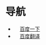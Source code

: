 # 导航
<!-- # yanghan0218.github.io
[hanhais.com](https://hanhais.com)

### Hi there 👋

<img src="https://github-readme-stats.vercel.app/api?username=yanghan0218&show_icons=true&icon_color=87ceeb&title_color=ff69b4&text_color=718096&bg_color=ffffff00&hide_title=false" />

**yanghan0218/yanghan0218** is a ✨ _special_ ✨ repository because its `README.md` (this file) appears on your GitHub profile.

Here are some ideas to get you started:

- 🔭 I’m currently working on ...
- 🌱 I’m currently learning ...
- 👯 I’m looking to collaborate on ...
- 🤔 I’m looking for help with ...
- 💬 Ask me about ...
- 📫 How to reach me: ...
- 😄 Pronouns: ...
- ⚡ Fun fact: ...
-->

- [<img src="https://www.baidu.com/favicon.ico" width="16px">百度一下](https://www.baidu.com "百度一下")
- [<img src="https://fanyi.baidu.com/favicon.ico" width="16px">百度翻译](https://fanyi.baidu.com "百度翻译")
